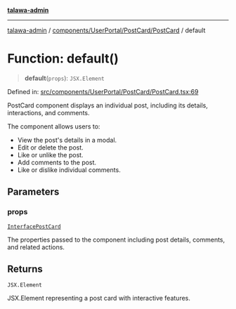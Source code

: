[**talawa-admin**](../../../../../README.md)

***

[talawa-admin](../../../../../README.md) / [components/UserPortal/PostCard/PostCard](../README.md) / default

# Function: default()

> **default**(`props`): `JSX.Element`

Defined in: [src/components/UserPortal/PostCard/PostCard.tsx:69](https://github.com/bint-Eve/talawa-admin/blob/3ea1bc8148fd1f2efa92a17958ea5a5df0d9cc86/src/components/UserPortal/PostCard/PostCard.tsx#L69)

PostCard component displays an individual post, including its details, interactions, and comments.

The component allows users to:
- View the post's details in a modal.
- Edit or delete the post.
- Like or unlike the post.
- Add comments to the post.
- Like or dislike individual comments.

## Parameters

### props

[`InterfacePostCard`](../../../../../utils/interfaces/interfaces/InterfacePostCard.md)

The properties passed to the component including post details, comments, and related actions.

## Returns

`JSX.Element`

JSX.Element representing a post card with interactive features.
